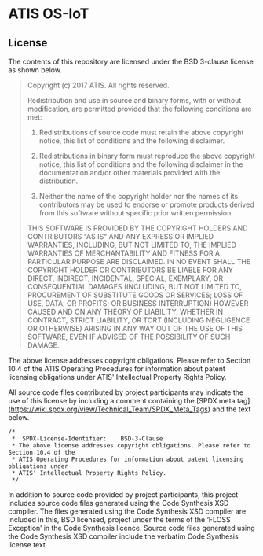 # ATIS OS-IoT
## License

The contents of this repository are licensed under the BSD 3-clause license as shown below. 

>Copyright (c) 2017 ATIS. All rights reserved.
>
>Redistribution and use in source and binary forms, with or without modification, are permitted provided that the following conditions are met:
>
>1. Redistributions of source code must retain the above copyright notice, this list of conditions and the following disclaimer.
>
>2. Redistributions in binary form must reproduce the above copyright notice, this list of conditions and the following disclaimer in the documentation and/or other materials provided with the distribution.
>
>3. Neither the name of the copyright holder nor the names of its contributors may be used to endorse or promote products derived from this software without specific prior written permission.
>
>THIS SOFTWARE IS PROVIDED BY THE COPYRIGHT HOLDERS AND CONTRIBUTORS "AS IS" AND ANY EXPRESS OR IMPLIED WARRANTIES, INCLUDING, BUT NOT LIMITED TO, THE IMPLIED WARRANTIES OF MERCHANTABILITY AND FITNESS FOR A PARTICULAR PURPOSE ARE DISCLAIMED. IN NO EVENT SHALL THE COPYRIGHT HOLDER OR CONTRIBUTORS BE LIABLE FOR ANY DIRECT, INDIRECT, INCIDENTAL, SPECIAL, EXEMPLARY, OR CONSEQUENTIAL DAMAGES (INCLUDING, BUT NOT LIMITED TO, PROCUREMENT OF SUBSTITUTE GOODS OR SERVICES; LOSS OF USE, DATA, OR PROFITS; OR BUSINESS INTERRUPTION) HOWEVER CAUSED AND ON ANY THEORY OF LIABILITY, WHETHER IN CONTRACT, STRICT LIABILITY, OR TORT (INCLUDING NEGLIGENCE OR OTHERWISE) ARISING IN ANY WAY OUT OF THE USE OF THIS SOFTWARE, EVEN IF ADVISED OF THE POSSIBILITY OF SUCH DAMAGE. 

The above license addresses copyright obligations. Please refer to Section 10.4 of the ATIS Operating Procedures for information about patent licensing obligations under ATIS' Intellectual Property Rights Policy.

All source code files contributed by project participants may indicate the use of this license by including a comment containing the [SPDX meta tag] (https://wiki.spdx.org/view/Technical_Team/SPDX_Meta_Tags) and the text below.


```
/* 
 *	SPDX-License-Identifier:	BSD-3-Clause 
 * The above license addresses copyright obligations. Please refer to Section 10.4 of the 
 * ATIS Operating Procedures for information about patent licensing obligations under 
 * ATIS' Intellectual Property Rights Policy.
 */
```

In addition to source code provided by project participants, this project includes source code files generated using the Code Synthesis XSD compiler. The files generated using the Code Synthesis XSD compiler are included in this, BSD licensed, project under the terms of the ‘FLOSS Exception’ in the Code Synthesis licence. Source code files generated using the Code Synthesis XSD compiler include the verbatim Code Synthesis license text.

